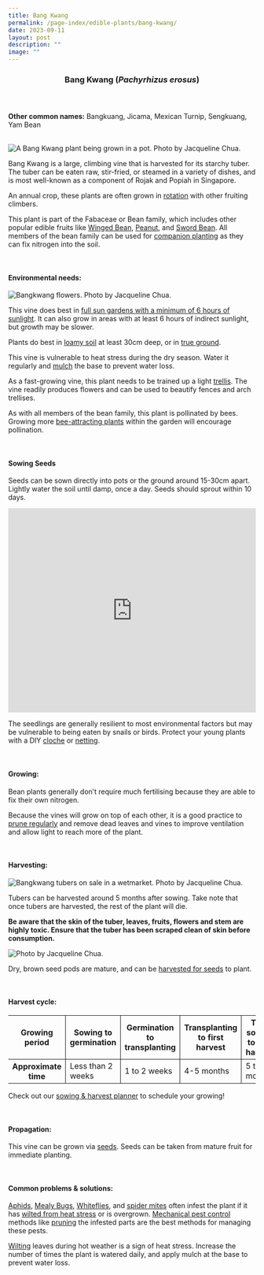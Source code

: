 ```yaml
---
title: Bang Kwang
permalink: /page-index/edible-plants/bang-kwang/
date: 2023-09-11
layout: post
description: ""
image: ""
---
```

<header>
	<h3>Bang Kwang (<em>Pachyrhizus erosus</em>)</h3>
</header>
	
<section>
	<p><strong>Other common names:</strong> Bangkuang, Jicama, Mexican Turnip, Sengkuang, Yam Bean</p>
	<br>
</section>

<section>
	<img title="A Bang Kwang plant being grown in a pot. Photo by Jacqueline Chua." src="/images/Hardscapes/Trellis_JacChua.jpg">
	<p>Bang Kwang is a large, climbing vine that is harvested for its starchy tuber. The tuber can be eaten raw, stir-fried, or steamed in a variety of dishes, and is most well-known as a component of Rojak and Popiah in Singapore.</p>
	<p>An annual crop, these plants are often grown in <a href="/page-index/horticulture-techniques/crop-rotation/">rotation</a> with other fruiting climbers.</p>
<p>This plant is part of the 	Fabaceae or Bean family, which includes other popular edible fruits like <a href="/page-index/edible-plants/winged-bean/">Winged Bean</a>, <a href="/page-index/edible-plants/peanut/">Peanut</a>, and <a href="/page-index/edible-plants/sword-bean/">Sword Bean</a>.  All members of the bean family can be used for <a href="/page-index/horticulture-techniques/companion-planting/">companion planting</a> as they can fix nitrogen into the soil.</p>      
	<br>
</section>

<section>
	<h4>Environmental needs:</h4>
	<img title="Bangkwang flowers. Photo by Jacqueline Chua." src="/images/Plants/bangkwang%20(1)_jacquelinechua.jpg">
	<p>This vine does best in <a href="/page-index/horticulture-techniques/gauging-light/">full sun gardens with a minimum of 6 hours of sunlight</a>. It can also grow in areas with at least 6 hours of indirect sunlight, but growth may be slower.</p>
	<p>Plants do best in <a href="/page-index/horticulture-techniques/soil/">loamy soil</a> at least 30cm deep, or in <a href="/page-index/horticulture-techniques/true-ground/">true ground</a>.</p>
	<p>This vine is vulnerable to heat stress during the dry season. Water it regularly and <a href="/page-index/horticulture-techniques/mulching/">mulch</a> the base to prevent water loss.</p>
	<p>As a fast-growing vine, this plant needs to be trained up a light <a href="/page-index/hardscapes/trellises/">trellis</a>. The vine readily produces flowers and can be used to beautify fences and arch trellises.</p>
		<p>As with all members of the bean family, this plant is pollinated by bees. Growing more <a href="/page-index/glossary/biodiversity-attracting-plants/">bee-attracting plants</a> within the garden will encourage pollination.</p>
	<br>
</section>

<section>
	<h4>Sowing Seeds</h4>
	<p>Seeds can be sown directly into pots or the ground around 15-30cm apart. Lightly water the soil until damp, once a day. Seeds should sprout within 10 days.</p>
	<iframe width="100%" height="415" src="https://www.youtube.com/embed/x7J87wY7U6s" title="YouTube video player" frameborder="0" allow="accelerometer; autoplay; clipboard-write; encrypted-media; gyroscope; picture-in-picture; web-share" allowfullscreen=""></iframe>	<br>
		<p>The seedlings are generally resilient to most environmental factors but may be vulnerable to being eaten by snails or birds. Protect your young plants with a DIY <a href="/page-index/horticulture-techniques/cloches/">cloche</a> or <a href="/page-index/hardscapes/netting/">netting</a>.</p>
	<br>
</section>

<section>
  <h4>Growing:</h4>
	<p>Bean plants generally don’t require much fertilising because they are able to fix their own nitrogen.</p>
		<p>Because the vines will grow on top of each other, it is a good practice to <a href="/page-index/horticulture-techniques/pruning/">prune regularly</a> and remove dead leaves and vines to improve ventilation and allow light to reach more of the plant.</p>
	<br>
</section>

<section>
	<h4>Harvesting:</h4>
	<img title="Bangkwang tubers on sale in a wetmarket. Photo by Jacqueline Chua." src="/images/Plants/bangkwang_root_jacquelinechua.jpg">
	<p>Tubers can be harvested around 5 months after sowing. Take note that once tubers are harvested, the rest of the plant will die.</p>
	<p><b>Be aware that the skin of the tuber, leaves, fruits, flowers and stem are highly toxic. Ensure that the tuber has been scraped clean of skin before consumption.</b></p>
	<img title="Photo by Jacqueline Chua." src="/images/Plants/BangKwang_JacChua.jpg">
			<p>Dry, brown seed pods are mature, and can be <a href="/page-index/horticulture-techniques/propagating-by-seed/">harvested for seeds</a> to plant.</p>
	<br>
</section>

<section>
<h4>Harvest cycle:</h4>
  <table>
    <thead>
      <tr>
        <th style="border-bottom:0px; border-right:solid 1px;">Growing period</th>
        <th style="border-bottom:0px; border-right:solid 1px;">Sowing to germination</th>
        <th style="border-bottom:0px; border-right:solid 1px;">Germination to transplanting</th>
        <th style="border-bottom:0px; border-right:solid 1px;">Transplanting to first harvest</th>
        <th style="border-bottom:0px; border-left:solid 1px;">Total sowing to first harvest</th>
      </tr>
    </thead>
    <tbody>
      <tr>
        <th style="border-right:solid 1px;">Approximate time</th>
        <td style="border-right:solid 1px;">Less than 2 weeks</td>
        <td style="border-right:solid 1px;">1 to 2 weeks</td>
        <td style="border-right:solid 1px;">4-5 months</td>
        <td style="border-left:solid 1px;">5 to 6 months</td>
      </tr>
    </tbody>
  </table>
	
<p>Check out our&nbsp;<a href="https://staging.dmhtu0pi4p9u7.amplifyapp.com/digital-tools/sowing-planner/">sowing &amp; harvest planner</a>&nbsp;to schedule your growing! </p>
<br>
</section>

<section>
	<h4>Propagation:</h4>
		<p>This vine can be grown via <a href="/page-index/horticulture-techniques/propagating-by-seed/">seeds</a>. Seeds can be taken from mature fruit for immediate planting.</p>
	<br>
</section>

<section>
	<h4>Common problems &amp; solutions:</h4>
	<p><a href="/page-index/pests/aphids/">Aphids</a>, <a href="/page-index/pests/mealy-bugs/">Mealy Bugs</a>, <a href="/page-index/pests/whiteflies/">Whiteflies</a>, and <a href="/page-index/pests/spider-mites/">spider mites</a> often infest the plant if it has <a href="/page-index/plant-problems/wilting/">wilted from heat stress</a> or is overgrown. <a href="/horticulture-techniques/pest-control/">Mechanical pest control</a> methods like <a href="/page-index/horticulture-techniques/pruning/">pruning</a> the infested parts are the best methods for managing these pests.</p>
	<p><a href="/page-index/plant-problems/wilting/">Wilting</a> leaves during hot weather is a sign of heat stress. Increase the number of times the plant is watered daily, and apply mulch at the base to prevent water loss.</p>
	<br>
</section>